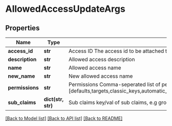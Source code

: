 # AllowedAccessUpdateArgs

## Properties
Name | Type | Description | Notes
------------ | ------------- | ------------- | -------------
**access_id** | **str** | Access ID The access id to be attached to this allowed access. Auth method with this access id should already exist. | 
**description** | **str** | Allowed access description | [optional] 
**name** | **str** | Allowed access name | 
**new_name** | **str** | New allowed access name | [optional] 
**permissions** | **str** | Permissions  Comma-seperated list of permissions for this allowed access. Available permissions: [defaults,targets,classic_keys,automatic_migration,ldap_auth,dynamic_secret,k8s_auth,log_forwarding,zero_knowledge_encryption,rotated_secret,caching,event_forwarding,admin,kmip,general] | [optional] 
**sub_claims** | **dict(str, str)** | Sub claims key/val of sub claims, e.g group&#x3D;admins,developers | [optional] 

[[Back to Model list]](../README.md#documentation-for-models) [[Back to API list]](../README.md#documentation-for-api-endpoints) [[Back to README]](../README.md)


